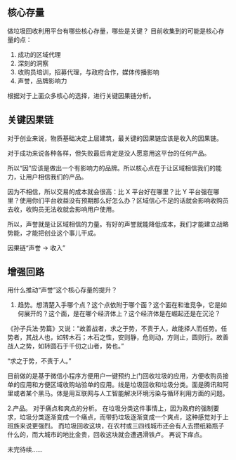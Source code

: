 ## 核心存量

做垃圾回收利用平台有哪些核心存量，哪些是关键？
目前收集到的可能是核心存量的点：

1. 成功的区域代理
2. 深刻的洞察
3. 收购员培训，招募代理，与政府合作，媒体传播影响
4. 声誉，品牌影响力

根据对于上面众多核心的选择，进行关键因果链分析。

## 关键因果链

对于创业来说，物质基础决定上层建筑，最关键的因果链应该是收入的因果链。

对于成功来说各种各样，但失败最后肯定是没人愿意用这平台的任何产品。

所以“因”应该是做出一个有影响力的品牌。所以核心点在于让区域相信我们的能力，让用户相信我们的产品。

因为不相信，所以交易的成本就会很高：比 X 平台好在哪里？比 Y 平台强在哪里？使用你们平台收益没有预期那么好怎么办？区域信心不足的话就会影响收购员去收，收购员无法收就会影响用户使用。

所以，声誉就是让区域相信的力量。有好的声誉就能降低成本，我们才能建立战略势能，才能把创业这个事儿干成。

因果链“声誉 -> 收入”

## 增强回路

用什么推动“声誉”这个核心存量的提升？

1. 趋势。想清楚入手哪个点？这个点依附于哪个面？这个面在和谁竞争，它是如何展开的？这个面，是在哪个经济体上？这个经济体是在崛起还是在沉沦？

《孙子兵法·势篇》又说：“故善战者，求之于势，不责于人，故能择人而任势。任势者，其战人也，如转木石；木石之性，安则静，危则动，方则止，圆则行。故善战人之势，如转圆石于千仞之山者，势也。”

“求之于势，不责于人。”

目前做的是基于微信小程序方便用户一键预约上门回收垃圾的应用，方便收购员接单的应用和方便区域收购站验单的应用。线是垃圾回收和垃圾分类。面是腾讯和阿里或者某个黑马。体是用互联网与人工智能解决环境污染与循环利用方面的问题。

2.产品。
对于痛点和爽点的分析。
在垃圾分类这件事情上，因为政府的强制要求，垃圾分类逐渐变成一个痛点，而带扔垃圾逐渐变成一个爽点，这种感觉对于上班族来说更强烈。
而垃圾回收这块，在农村或三四线城市还会有人去攒纸箱瓶子什么的，而大城市的地比金贵，回收这块就会遭遇滑铁卢。
再说下痒点。


未完待续......
